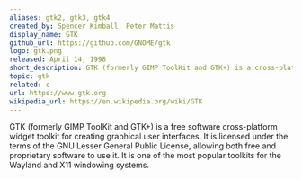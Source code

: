 ```yaml
---
aliases: gtk2, gtk3, gtk4
created_by: Spencer Kimball, Peter Mattis
display_name: GTK
github_url: https://github.com/GNOME/gtk
logo: gtk.png
released: April 14, 1998
short_description: GTK (formerly GIMP ToolKit and GTK+) is a cross-platform toolkit for creating graphical user interfaces.
topic: gtk
related: c
url: https://www.gtk.org
wikipedia_url: https://en.wikipedia.org/wiki/GTK
---
```

GTK (formerly GIMP ToolKit and GTK+) is a free software cross-platform widget toolkit for creating graphical user interfaces. It is licensed under the terms of the GNU Lesser General Public License, allowing both free and proprietary software to use it. It is one of the most popular toolkits for the Wayland and X11 windowing systems.